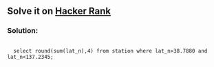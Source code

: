 <h2>Solve it on <a href="https://www.hackerrank.com/challenges/population-density-difference/problem?isFullScreen=true">Hacker Rank</a></h2>
<h3>Solution:</h3>
<code>
  select round(sum(lat_n),4) from station where lat_n>38.7880 and lat_n<137.2345;
</code>
